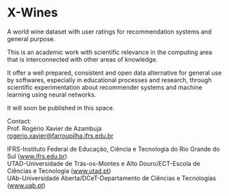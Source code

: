 # X-Wines
A world wine dataset with user ratings for recommendation systems and general purpose.

This is an academic work with scientific relevance in the computing area that is interconnected with other areas of knowledge.

It offer a well prepared, consistent and open data alternative for general use by softwares, especially in educational processes and research, through scientific experimentation about recommender systems and machine learning using neural networks.

It will soon be published in this space.


Contact:<br>
Prof. Rogério Xavier de Azambuja<br>
rogerio.xavier@farroupilha.ifrs.edu.br

IFRS-Instituto Federal de Educação, Ciência e Tecnologia do Rio Grande do Sul (<a href='www.ifrs.edu.br' target='_blank'>www.ifrs.edu.br</a>)<br>
UTAD-Universidade de Trás-os-Montes e Alto Douro/ECT-Escola de Ciências e Tecnologia (<a href='www.utad.pt' target='_blank'>www.utad.pt</a>)<br> 
UAb-Universidade Aberta/DCeT-Departamento de Ciências e Tecnologias (<a href='www.uab.pt' target='_blank'>www.uab.pt</a>)<br>
 
